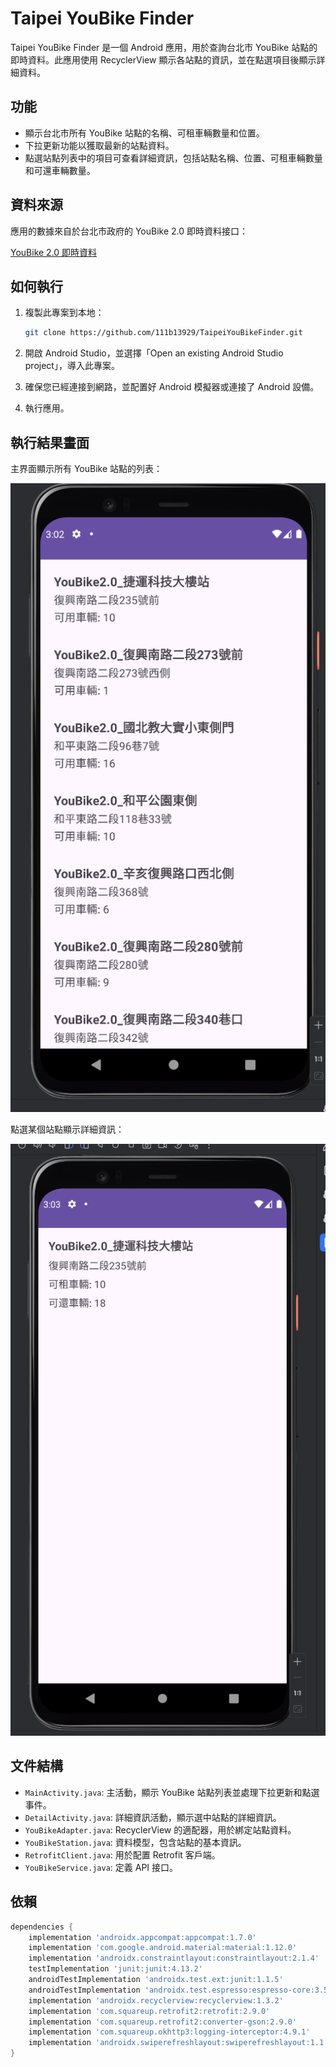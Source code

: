 # Taipei YouBike Finder

Taipei YouBike Finder 是一個 Android 應用，用於查詢台北市 YouBike 站點的即時資料。此應用使用 RecyclerView 顯示各站點的資訊，並在點選項目後顯示詳細資料。

## 功能

- 顯示台北市所有 YouBike 站點的名稱、可租車輛數量和位置。
- 下拉更新功能以獲取最新的站點資料。
- 點選站點列表中的項目可查看詳細資訊，包括站點名稱、位置、可租車輛數量和可還車輛數量。

## 資料來源

應用的數據來自於台北市政府的 YouBike 2.0 即時資料接口：

[YouBike 2.0 即時資料](https://tcgbusfs.blob.core.windows.net/dotapp/youbike/v2/youbike_immediate.json)

## 如何執行

1. 複製此專案到本地：

    ```sh
    git clone https://github.com/111b13929/TaipeiYouBikeFinder.git
    ```

2. 開啟 Android Studio，並選擇「Open an existing Android Studio project」，導入此專案。

3. 確保您已經連接到網路，並配置好 Android 模擬器或連接了 Android 設備。

4. 執行應用。

## 執行結果畫面

主界面顯示所有 YouBike 站點的列表：

![主畫面](screenshots/main_screen.png)

點選某個站點顯示詳細資訊：

![詳細資料畫面](screenshots/detail_screen.png)

## 文件結構

- `MainActivity.java`: 主活動，顯示 YouBike 站點列表並處理下拉更新和點選事件。
- `DetailActivity.java`: 詳細資訊活動，顯示選中站點的詳細資訊。
- `YouBikeAdapter.java`: RecyclerView 的適配器，用於綁定站點資料。
- `YouBikeStation.java`: 資料模型，包含站點的基本資訊。
- `RetrofitClient.java`: 用於配置 Retrofit 客戶端。
- `YouBikeService.java`: 定義 API 接口。

## 依賴

```groovy
dependencies {
    implementation 'androidx.appcompat:appcompat:1.7.0'
    implementation 'com.google.android.material:material:1.12.0'
    implementation 'androidx.constraintlayout:constraintlayout:2.1.4'
    testImplementation 'junit:junit:4.13.2'
    androidTestImplementation 'androidx.test.ext:junit:1.1.5'
    androidTestImplementation 'androidx.test.espresso:espresso-core:3.5.1'
    implementation 'androidx.recyclerview:recyclerview:1.3.2'
    implementation 'com.squareup.retrofit2:retrofit:2.9.0'
    implementation 'com.squareup.retrofit2:converter-gson:2.9.0'
    implementation 'com.squareup.okhttp3:logging-interceptor:4.9.1'
    implementation 'androidx.swiperefreshlayout:swiperefreshlayout:1.1.0'
}
```
